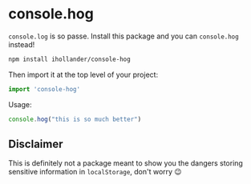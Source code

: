 # console.hog

`console.log` is so passe. Install this package and you can `console.hog` instead!

```sh
npm install ihollander/console-hog
```

Then import it at the top level of your project:

```js
import 'console-hog'
```

Usage:

```js
console.hog("this is so much better")
```

## Disclaimer

This is definitely not a package meant to show you the dangers storing sensitive information in `localStorage`, don't worry 😉
